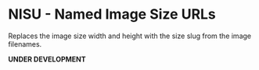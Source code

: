 # NISU - Named Image Size URLs

Replaces the image size width and height with the size slug from the image filenames. 

**UNDER DEVELOPMENT**

